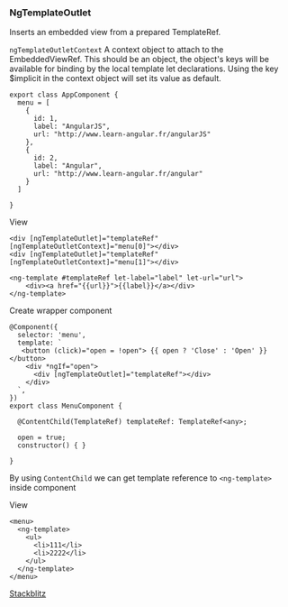 ### NgTemplateOutlet
Inserts an embedded view from a prepared TemplateRef.

`ngTemplateOutletContext` A context object to attach to the EmbeddedViewRef. This should be an object, the object's keys
will be available for binding by the local template let declarations. Using the key $implicit in the context object will set its value as default.


```
export class AppComponent {
  menu = [
    {
      id: 1,
      label: "AngularJS",
      url: "http://www.learn-angular.fr/angularJS"
    },
    {
      id: 2,
      label: "Angular",
      url: "http://www.learn-angular.fr/angular"
    }
  ]

}
```

View
```
<div [ngTemplateOutlet]="templateRef" [ngTemplateOutletContext]="menu[0]"></div>
<div [ngTemplateOutlet]="templateRef" [ngTemplateOutletContext]="menu[1]"></div>

<ng-template #templateRef let-label="label" let-url="url">
	<div><a href="{{url}}">{{label}}</a></div>
</ng-template>

```

Create wrapper component
```
@Component({
  selector: 'menu',
  template: `
   <button (click)="open = !open"> {{ open ? 'Close' : 'Open' }} </button>
    <div *ngIf="open">
      <div [ngTemplateOutlet]="templateRef"></div>
    </div>
  `,
})
export class MenuComponent {
  
  @ContentChild(TemplateRef) templateRef: TemplateRef<any>;
  
  open = true;  
  constructor() { }
  
}
```

By using `ContentChild` we can get template reference to `<ng-template>` inside component

View
```
<menu>
  <ng-template>
    <ul>
      <li>111</li>
      <li>2222</li>
    </ul>
  </ng-template>
</menu>
```

[Stackblitz](https://stackblitz.com/edit/a-ngtemplateoutlet?file=src/app/menu.component.ts)


